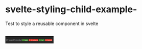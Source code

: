 # svelte-styling-child-example-
Test to style a reusable component in svelte



<br/>
<img src="https://github.com/TIKramer/svelte-styling-child-example-/blob/main/Screen%20Shot%202023-03-14%20at%2011.14.28.png" width='30%' height="30%">
<br/>
